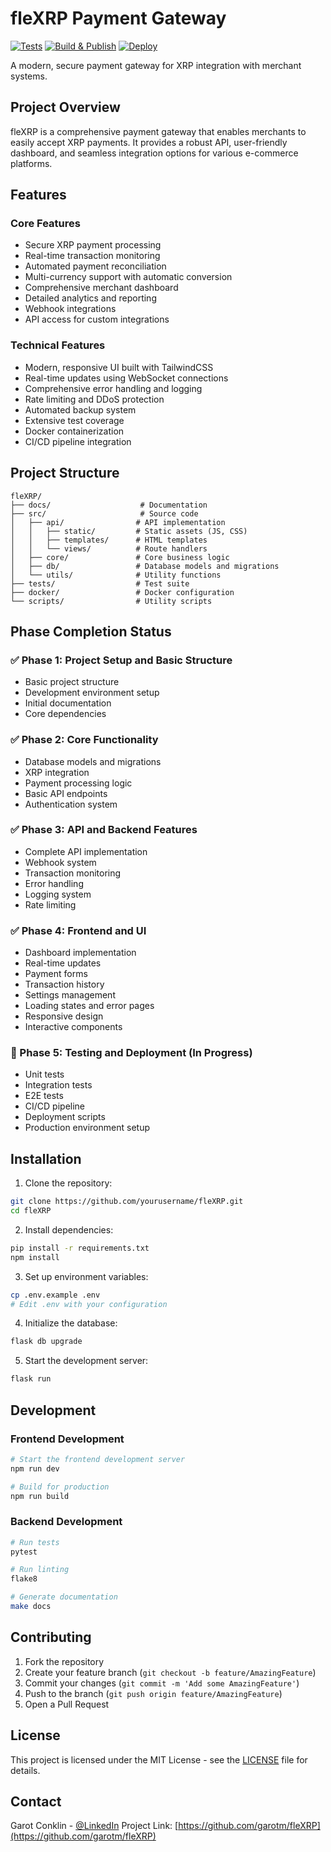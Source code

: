 # fleXRP Payment Gateway

[![Tests](https://github.com/garotconklin/fleXRP/actions/workflows/test.yml/badge.svg)](https://github.com/garotconklin/fleXRP/actions/workflows/test.yml)
[![Build & Publish](https://github.com/garotconklin/fleXRP/actions/workflows/build-and-publish.yml/badge.svg)](https://github.com/garotconklin/fleXRP/actions/workflows/build-and-publish.yml)
[![Deploy](https://github.com/garotconklin/fleXRP/actions/workflows/deploy.yml/badge.svg)](https://github.com/garotconklin/fleXRP/actions/workflows/deploy.yml)

A modern, secure payment gateway for XRP integration with merchant systems.

## Project Overview

fleXRP is a comprehensive payment gateway that enables merchants to easily accept XRP payments. It provides a robust API, user-friendly dashboard, and seamless integration options for various e-commerce platforms.

## Features

### Core Features
- Secure XRP payment processing
- Real-time transaction monitoring
- Automated payment reconciliation
- Multi-currency support with automatic conversion
- Comprehensive merchant dashboard
- Detailed analytics and reporting
- Webhook integrations
- API access for custom integrations

### Technical Features
- Modern, responsive UI built with TailwindCSS
- Real-time updates using WebSocket connections
- Comprehensive error handling and logging
- Rate limiting and DDoS protection
- Automated backup system
- Extensive test coverage
- Docker containerization
- CI/CD pipeline integration

## Project Structure

```
fleXRP/
├── docs/                    # Documentation
├── src/                     # Source code
│   ├── api/                # API implementation
│   │   ├── static/         # Static assets (JS, CSS)
│   │   ├── templates/      # HTML templates
│   │   └── views/          # Route handlers
│   ├── core/               # Core business logic
│   ├── db/                 # Database models and migrations
│   └── utils/              # Utility functions
├── tests/                  # Test suite
├── docker/                 # Docker configuration
└── scripts/                # Utility scripts
```

## Phase Completion Status

### ✅ Phase 1: Project Setup and Basic Structure
- Basic project structure
- Development environment setup
- Initial documentation
- Core dependencies

### ✅ Phase 2: Core Functionality
- Database models and migrations
- XRP integration
- Payment processing logic
- Basic API endpoints
- Authentication system

### ✅ Phase 3: API and Backend Features
- Complete API implementation
- Webhook system
- Transaction monitoring
- Error handling
- Logging system
- Rate limiting

### ✅ Phase 4: Frontend and UI
- Dashboard implementation
- Real-time updates
- Payment forms
- Transaction history
- Settings management
- Loading states and error pages
- Responsive design
- Interactive components

### 🔄 Phase 5: Testing and Deployment (In Progress)
- Unit tests
- Integration tests
- E2E tests
- CI/CD pipeline
- Deployment scripts
- Production environment setup

## Installation

1. Clone the repository:
```bash
git clone https://github.com/yourusername/fleXRP.git
cd fleXRP
```

2. Install dependencies:
```bash
pip install -r requirements.txt
npm install
```

3. Set up environment variables:
```bash
cp .env.example .env
# Edit .env with your configuration
```

4. Initialize the database:
```bash
flask db upgrade
```

5. Start the development server:
```bash
flask run
```

## Development

### Frontend Development
```bash
# Start the frontend development server
npm run dev

# Build for production
npm run build
```

### Backend Development
```bash
# Run tests
pytest

# Run linting
flake8

# Generate documentation
make docs
```

## Contributing

1. Fork the repository
2. Create your feature branch (`git checkout -b feature/AmazingFeature`)
3. Commit your changes (`git commit -m 'Add some AmazingFeature'`)
4. Push to the branch (`git push origin feature/AmazingFeature`)
5. Open a Pull Request

## License

This project is licensed under the MIT License - see the [LICENSE](LICENSE) file for details.

## Contact

Garot Conklin - [@LinkedIn](https://www.linkedin.com/in/garot-conklin)
Project Link: [https://github.com/garotm/fleXRP](https://github.com/garotm/fleXRP)
